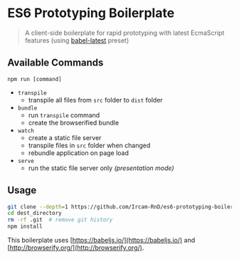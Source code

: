ES6 Prototyping Boilerplate
=======================================================

> A client-side boilerplate for rapid prototyping with latest EcmaScript features (using [babel-latest](https://babeljs.io/docs/plugins/preset-latest/) preset)

## Available Commands

```
npm run [command]
```

- `transpile`
  * transpile all files from `src` folder to `dist` folder
- `bundle`
  * run `transpile` command
  * create the browserified bundle
- `watch`
  * create a static file server
  * transpile files in `src` folder when changed
  * rebundle application on page load
- `serve`
  * run the static file server only _(presentation mode)_

## Usage

```sh
git clone --depth=1 https://github.com/Ircam-RnD/es6-prototyping-boilerplate.git dest_directory
cd dest_directory
rm -rf .git  # remove git history
npm install
```

This boilerplate uses [https://babeljs.io/](https://babeljs.io/) and [http://browserify.org/](http://browserify.org/).

